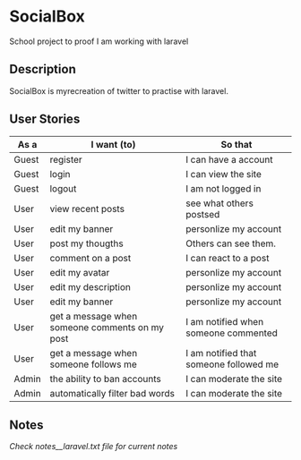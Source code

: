 # SocialBox
School project to proof I am working with laravel

## Description
SocialBox is myrecreation of twitter to practise with laravel.

## User Stories

| As a | I want (to) | So that |
| ------- | ---------------- | ---------------- |
| Guest | register | I can have a account |
| Guest | login | I can view the site |
| Guest | logout | I am not logged in |
| User | view recent posts | see what others postsed |
| User | edit my banner | personlize my account |
| User | post my thougths | Others can see them. |
| User | comment on a post | I can react to a post |
| User | edit my avatar | personlize my account |
| User | edit my description | personlize my account |
| User | edit my banner | personlize my account |
| User | get a message when someone comments on my post | I am notified when someone commented |
| User | get a message when someone follows me | I am notified that someone followed me |
| Admin | the ability to ban accounts | I can moderate the site
| Admin | automatically filter bad words | I can moderate the site

## Notes
*Check notes__laravel.txt file for current notes*